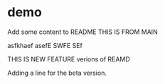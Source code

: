 # demo
 
Add some content to README THIS IS FROM MAIN

asfkhaef
asefE
SWFE
SEf

THIS IS NEW FEATURE verions of REAMD

Adding a line for the beta version.
